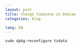 ```yaml
---
layout: post
title: Change timezone in Debian
categories: blog

lang: EN
---
```


    sudo dpkg-reconfigure tzdata


